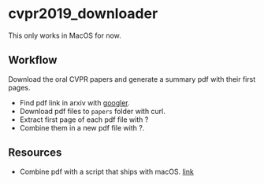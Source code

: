 # cvpr2019_downloader

This only works in MacOS for now.

## Workflow
Download the oral CVPR papers and generate a summary pdf with their first pages. 

- Find pdf link in arxiv with [googler](). 
- Download pdf files to `papers` folder with curl.
- Extract first page of each pdf file with ?
- Combine them in a new pdf file with ?.

## Resources
- Combine pdf with a script that ships with macOS. [link](https://gotofritz.net/blog/howto/joining-pdf-files-in-os-x-from-the-command-line/)